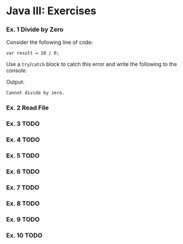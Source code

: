 # Java III: Exercises

### Ex. 1 Divide by Zero
Consider the following line of code:
```
var result = 10 / 0;
```
Use a `try`/`catch` block to catch this error and write the following to the console:

Output:
```
Cannot divide by zero.
```

### Ex. 2 Read File

### Ex. 3 TODO

### Ex. 4 TODO

### Ex. 5 TODO

### Ex. 6 TODO

### Ex. 7 TODO

### Ex. 8 TODO

### Ex. 9 TODO

### Ex. 10 TODO